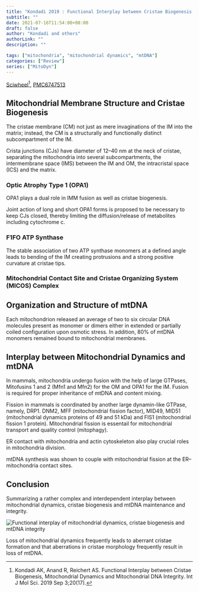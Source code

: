 ```yaml
---
title: "Kondadi 2019 : Functional Interplay between Cristae Biogenesis, Mitochondrial Dynamics and Mitochondrial DNA Integrity"
subtitle: ""
date: 2021-07-16T11:54:00+08:00
draft: false
author: "Kondadi and others"
authorLink: ""
description: ""

tags: ["mitochondria", "mitochondrial dynamics", "mtDNA"]
categories: ["Review"]
series: ["MitoDyn"]
---
```


[Sciwheel](https://sciwheel.com/work/#/items/7880744)[^Kondadi2019], [PMC6747513](https://www.ncbi.nlm.nih.gov/pmc/articles/PMC6747513/)

[^Kondadi2019]: Kondadi AK, Anand R, Reichert AS. Functional Interplay between Cristae Biogenesis, Mitochondrial Dynamics and Mitochondrial DNA Integrity. Int J Mol Sci. 2019 Sep 3;20(17).

<!--more-->

## Mitochondrial Membrane Structure and Cristae Biogenesis

The cristae membrane (CM) not just as mere invaginations of the IM into the matrix; instead, the CM is a structurally and functionally distinct subcompartment of the IM.

Crista junctions (CJs) have diameter of 12–40 nm at the neck of cristae, separating the mitochondria into several subcompartments, the intermembrane space (IMS) between the IM and OM, the intracristal space (ICS) and the matrix.

### Optic Atrophy Type 1 (OPA1)

OPA1 plays a dual role in IMM fusion as well as cristae biogenesis.

Joint action of long and short OPA1 forms is proposed to be necessary to keep CJs closed, thereby limiting the diffusion/release of metabolites including cytochrome c.

### F1FO ATP Synthase

The stable association of two ATP synthase monomers at a defined angle leads to bending of the IM creating protrusions and a strong positive curvature at cristae tips.

### Mitochondrial Contact Site and Cristae Organizing System (MICOS) Complex

## Organization and Structure of mtDNA

Each mitochondrion released an average of two to six circular DNA molecules present as monomer or dimers either in extended or partially coiled configuration upon osmotic stress. In addition, 80% of mtDNA monomers remained bound to mitochondrial membranes.

## Interplay between Mitochondrial Dynamics and mtDNA

In mammals, mitochondria undergo fusion with the help of large GTPases, Mitofusins 1 and 2 (Mfn1 and Mfn2) for the OM and OPA1 for the IM. Fusion is required for proper inheritance of mtDNA and content mixing.

Fission in mammals is coordinated by another large dynamin-like GTPase, namely, DRP1. DNM2, MFF (mitochondrial fission factor), MID49, MID51 (mitochondrial dynamics proteins of 49 and 51 kDa) and FIS1 (mitochondrial fission 1 protein). Mitochondrial fission is essentail for mitochondrial transport and quality control (mitophagy).

ER contact with mitochondria and actin cytoskeleton also play crucial roles in mitochondria division.

mtDNA synthesis was shown to couple with mitochondrial fission at the ER–mitochondria contact sites.

## Conclusion

Summarizing a rather complex and interdependent interplay between mitochondrial dynamics, cristae biogenesis and mtDNA maintenance and integrity.

![](https://www.ncbi.nlm.nih.gov/pmc/articles/PMC6747513/bin/ijms-20-04311-g001.jpg "Functional interplay of mitochondrial dynamics, cristae biogenesis and mtDNA integrity")

Loss of mitochondrial dynamics frequently leads to aberrant cristae formation and that aberrations in cristae morphology frequently result in loss of mtDNA.

